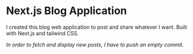 # Next.js Blog Application

I created this blog web application to post and share whatever I want.
Built with Next.js and tailwind CSS.

*In order to fetch and display new posts, I have to push an empty commit.*
